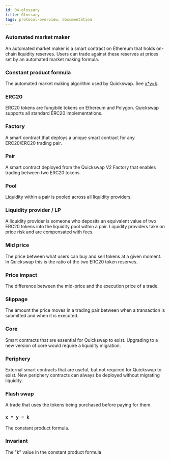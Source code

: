```yaml
---
id: 04-glossary
title: Glossary
tags: protocol-overview, documentation
---
```


### Automated market maker

An automated market maker is a smart contract on Ethereum that holds on-chain liquidity reserves. Users can trade against these reserves at prices set by an automated market making formula.

### Constant product formula

The automated market making algorithm used by Quickswap.
See [x\*y=k](#x--y--k).

### ERC20

ERC20 tokens are fungibile tokens on Ethereum and Polygon. Quickswap supports all standard ERC20 implementations.

### Factory

A smart contract that deploys a unique smart contract for any ERC20/ERC20 trading pair.

### Pair

A smart contract deployed from the Quickswap V2 Factory that enables trading between two ERC20 tokens.

### Pool

Liquidity within a pair is pooled across all liquidity providers.

### Liquidity provider / LP

A liquidity provider is someone who deposits an equivalent value of two ERC20 tokens into the liquidity pool within a pair. Liquidity providers take on price risk and are compensated with fees.

### Mid price

The price between what users can buy and sell tokens at a given moment. In Quickswap this is the ratio of the two ERC20 token reserves.

### Price impact

The difference between the mid-price and the execution price of a trade.

### Slippage

The amount the price moves in a trading pair between when a transaction is submitted and when it is executed.

### Core

Smart contracts that are essential for Quickswap to exist. Upgrading to a new version of core would require a liquidity migration.

### Periphery

External smart contracts that are useful, but not required for Quickswap to exist. New periphery contracts can always be deployed without migrating liquidity.

### Flash swap

A trade that uses the tokens being purchased before paying for them.

### `x * y = k`

The constant product formula.

### Invariant

The "k" value in the constant product formula
